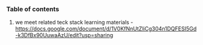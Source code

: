 

### Table of contents

1. we meet related teck stack learning materials - https://docs.google.com/document/d/1V0KfNnUtZliCg304n1DQFESI5Gd-k3DfBx90UuwaAzU/edit?usp=sharing


